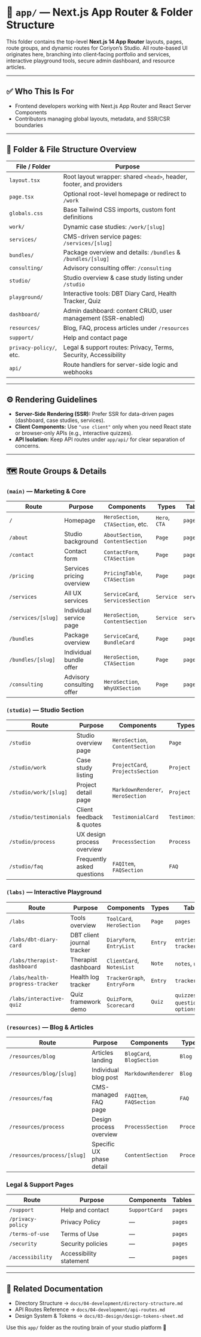 # 🧭 `app/` — Next.js App Router & Folder Structure

This folder contains the top-level **Next.js 14 App Router** layouts, pages, route groups, and dynamic routes for Coriyon’s Studio. All route-based UI originates here, branching into client‑facing portfolio and services, interactive playground tools, secure admin dashboard, and resource articles.

---

## ✅ Who This Is For

* Frontend developers working with Next.js App Router and React Server Components
* Contributors managing global layouts, metadata, and SSR/CSR boundaries

---

## 📁 Folder & File Structure Overview

| File / Folder           | Purpose                                                             |
| ----------------------- | ------------------------------------------------------------------- |
| `layout.tsx`            | Root layout wrapper: shared `<head>`, header, footer, and providers |
| `page.tsx`              | Optional root-level homepage or redirect to `/work`                 |
| `globals.css`           | Base Tailwind CSS imports, custom font definitions                  |
| `work/`                 | Dynamic case studies: `/work/[slug]`                                |
| `services/`             | CMS-driven service pages: `/services/[slug]`                        |
| `bundles/`              | Package overview and details: `/bundles` & `/bundles/[slug]`        |
| `consulting/`           | Advisory consulting offer: `/consulting`                            |
| `studio/`               | Studio overview & case study listing under `/studio`                |
| `playground/`           | Interactive tools: DBT Diary Card, Health Tracker, Quiz             |
| `dashboard/`            | Admin dashboard: content CRUD, user management (SSR-enabled)        |
| `resources/`            | Blog, FAQ, process articles under `/resources`                      |
| `support/`              | Help and contact page                                               |
| `privacy-policy/`, etc. | Legal & support routes: Privacy, Terms, Security, Accessibility     |
| `api/`                  | Route handlers for server-side logic and webhooks                   |

---

## ⚙️ Rendering Guidelines

* **Server-Side Rendering (SSR):** Prefer SSR for data-driven pages (dashboard, case studies, services).
* **Client Components:** Use `"use client"` only when you need React state or browser-only APIs (e.g., interactive quizzes).
* **API Isolation:** Keep API routes under `app/api/` for clear separation of concerns.

---

## 🗺️ Route Groups & Details

### `(main)` — Marketing & Core

| Route              | Purpose                   | Components                        | Types         | Tables     |
| ------------------ | ------------------------- | --------------------------------- | ------------- | ---------- |
| `/`                | Homepage                  | `HeroSection`, `CTASection`, etc. | `Hero`, `CTA` | `pages`    |
| `/about`           | Studio background         | `AboutSection`, `ContentSection`  | `Page`        | `pages`    |
| `/contact`         | Contact form              | `ContactForm`, `CTASection`       | `Page`        | `pages`    |
| `/pricing`         | Services pricing overview | `PricingTable`, `CTASection`      | `Page`        | `pages`    |
| `/services`        | All UX services           | `ServiceCard`, `ServicesSection`  | `Service`     | `services` |
| `/services/[slug]` | Individual service page   | `HeroSection`, `ContentSection`   | `Service`     | `services` |
| `/bundles`         | Package overview          | `ServiceCard`, `BundleCard`       | `Page`        | `pages`    |
| `/bundles/[slug]`  | Individual bundle offer   | `HeroSection`, `CTASection`       | `Page`        | `pages`    |
| `/consulting`      | Advisory consulting offer | `HeroSection`, `WhyUXSection`     | `Page`        | `pages`    |

### `(studio)` — Studio Section

| Route                  | Purpose                    | Components                        | Types         | Tables           |
| ---------------------- | -------------------------- | --------------------------------- | ------------- | ---------------- |
| `/studio`              | Studio overview page       | `HeroSection`, `ContentSection`   | `Page`        | `pages`          |
| `/studio/work`         | Case study listing         | `ProjectCard`, `ProjectsSection`  | `Project`     | `projects`       |
| `/studio/work/[slug]`  | Project detail page        | `MarkdownRenderer`, `HeroSection` | `Project`     | `projects`       |
| `/studio/testimonials` | Client feedback & quotes   | `TestimonialCard`                 | `Testimonial` | `testimonials`   |
| `/studio/process`      | UX design process overview | `ProcessSection`                  | `Process`     | `process_phases` |
| `/studio/faq`          | Frequently asked questions | `FAQItem`, `FAQSection`           | `FAQ`         | `faqs`           |

### `(labs)` — Interactive Playground

| Route                           | Purpose                    | Components                  | Types   | Tables                            |
| ------------------------------- | -------------------------- | --------------------------- | ------- | --------------------------------- |
| `/labs`                         | Tools overview             | `ToolCard`, `HeroSection`   | `Page`  | `pages`                           |
| `/labs/dbt-diary-card`          | DBT client journal tracker | `DiaryForm`, `EntryList`    | `Entry` | `entries`, `trackers`             |
| `/labs/therapist-dashboard`     | Therapist dashboard        | `ClientCard`, `NotesList`   | `Note`  | `notes`, `users`                  |
| `/labs/health-progress-tracker` | Health log tracker         | `TrackerGraph`, `EntryForm` | `Entry` | `tracker_logs`                    |
| `/labs/interactive-quiz`        | Quiz framework demo        | `QuizForm`, `Scorecard`     | `Quiz`  | `quizzes`, `questions`, `options` |

### `(resources)` — Blog & Articles

| Route                       | Purpose                  | Components                | Types     | Tables           |
| --------------------------- | ------------------------ | ------------------------- | --------- | ---------------- |
| `/resources/blog`           | Articles landing         | `BlogCard`, `BlogSection` | `Blog`    | `blog`           |
| `/resources/blog/[slug]`    | Individual blog post     | `MarkdownRenderer`        | `Blog`    | `blog`           |
| `/resources/faq`            | CMS-managed FAQ page     | `FAQItem`, `FAQSection`   | `FAQ`     | `faqs`           |
| `/resources/process`        | Design process overview  | `ProcessSection`          | `Process` | `process_phases` |
| `/resources/process/[slug]` | Specific UX phase detail | `ContentSection`          | `Process` | `process_phases` |

### Legal & Support Pages

| Route             | Purpose                 | Components    | Tables  |
| ----------------- | ----------------------- | ------------- | ------- |
| `/support`        | Help and contact        | `SupportCard` | `pages` |
| `/privacy-policy` | Privacy Policy          | —             | `pages` |
| `/terms-of-use`   | Terms of Use            | —             | `pages` |
| `/security`       | Security policies       | —             | `pages` |
| `/accessibility`  | Accessibility statement | —             | `pages` |

---

## 📌 Related Documentation

* Directory Structure → `docs/04-development/directory-structure.md`
* API Routes Reference → `docs/04-development/api-routes.md`
* Design System & Tokens → `docs/03-design/design-tokens-sheet.md`

Use this `app/` folder as the routing brain of your studio platform 🚀
